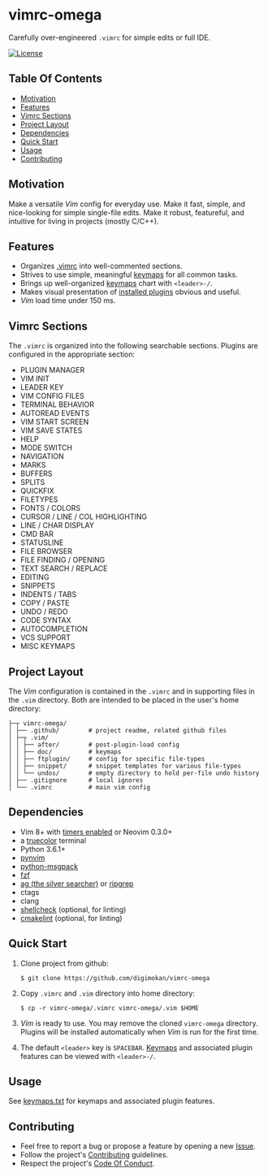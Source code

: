 # vimrc-omega

Carefully over-engineered `.vimrc` for simple edits or full IDE.

[![License](https://img.shields.io/badge/license-MIT-blue.svg?label=license)](LICENSE.txt "Project License")

## Table Of Contents

* [Motivation](#motivation)
* [Features](#features)
* [Vimrc Sections](#vimrc-sections)
* [Project Layout](#project-layout)
* [Dependencies](#dependencies)
* [Quick Start](#quick-start)
* [Usage](#usage)
* [Contributing](#contributing)

## Motivation

Make a versatile _Vim_ config for everyday use. Make it fast, simple, and
nice-looking for simple single-file edits. Make it robust, featureful, and
intuitive for living in projects (mostly C/C++).

## Features

* Organizes [.vimrc](../.vimrc) into well-commented sections.
* Strives to use simple, meaningful [keymaps](../.vim/doc/keymaps.txt) for all
  common tasks.
* Brings up well-organized [keymaps](../.vim/doc/keymaps.txt) chart with
  `<leader>-/`.
* Makes visual presentation of [installed plugins](../.vimrc#L15)
  obvious and useful.
* _Vim_ load time under 150 ms.

## Vimrc Sections

The `.vimrc` is organized into the following searchable sections. Plugins are
configured in the appropriate section:

* PLUGIN MANAGER
* VIM INIT
* LEADER KEY
* VIM CONFIG FILES
* TERMINAL BEHAVIOR
* AUTOREAD EVENTS
* VIM START SCREEN
* VIM SAVE STATES
* HELP
* MODE SWITCH
* NAVIGATION
* MARKS
* BUFFERS
* SPLITS
* QUICKFIX
* FILETYPES
* FONTS / COLORS
* CURSOR / LINE / COL HIGHLIGHTING
* LINE / CHAR DISPLAY
* CMD BAR
* STATUSLINE
* FILE BROWSER
* FILE FINDING / OPENING
* TEXT SEARCH / REPLACE
* EDITING
* SNIPPETS
* INDENTS / TABS
* COPY / PASTE
* UNDO / REDO
* CODE SYNTAX
* AUTOCOMPLETION
* VCS SUPPORT
* MISC KEYMAPS

## Project Layout

The _Vim_ configuration is contained in the `.vimrc` and in supporting files in
the `.vim` directory. Both are intended to be placed in the user's home
directory:

```
├─┬ vimrc-omega/
│ ├── .github/        # project readme, related github files
│ ├─┬ .vim/
│ │ ├── after/        # post-plugin-load config
│ │ ├── doc/          # keymaps
│ │ ├── ftplugin/     # config for specific file-types
│ │ ├── snippet/      # snippet templates for various file-types
│ │ └── undos/        # empty directory to hold per-file undo history
│ ├── .gitignore      # local ignores
│ └── .vimrc          # main vim config
```

## Dependencies

* Vim 8+ with [timers enabled](https://github.com/Shougo/deoplete.nvim#requirements)
  or Neovim 0.3.0+
* a [truecolor](https://gist.github.com/XVilka/8346728) terminal
* Python 3.6.1+
* [pynvim](https://github.com/neovim/pynvim)
* [python-msgpack](https://github.com/msgpack/msgpack-python)
* [fzf](https://github.com/junegunn/fzf)
* [ag (the silver searcher)](https://github.com/ggreer/the_silver_searcher) or
  [ripgrep](https://github.com/BurntSushi/ripgrep)
* ctags
* clang
* [shellcheck](https://github.com/koalaman/shellcheck) (optional, for linting)
* [cmakelint](https://github.com/richq/cmake-lint) (optional, for linting)

## Quick Start

1. Clone project from github:

   ```shell
   $ git clone https://github.com/digimokan/vimrc-omega
   ```

2. Copy `.vimrc` and `.vim` directory into home directory:

   ```shell
   $ cp -r vimrc-omega/.vimrc vimrc-omega/.vim $HOME
   ```

3. _Vim_ is ready to use. You may remove the cloned `vimrc-omega` directory.
Plugins will be installed automatically when _Vim_ is run for the first time.

4. The default `<leader>` key is `SPACEBAR`. [Keymaps](../.vim/doc/keymaps.txt)
and associated plugin features can be viewed with `<leader>-/`.

## Usage

See [keymaps.txt](../.vim/doc/keymaps.txt) for keymaps and associated plugin
features.

## Contributing

* Feel free to report a bug or propose a feature by opening a new
  [Issue](https://github.com/digimokan/vimrc-omega/issues).
* Follow the project's [Contributing](CONTRIBUTING.md) guidelines.
* Respect the project's [Code Of Conduct](CODE_OF_CONDUCT.md).

